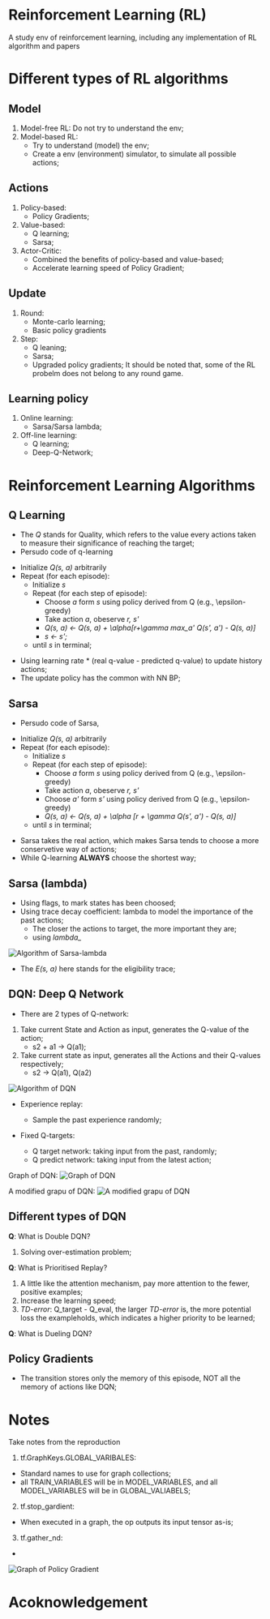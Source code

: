# Reinforcement Learning (RL)
A study env of reinforcement learning, including any implementation of RL algorithm and papers


# Different types of RL algorithms
## Model
1. Model-free RL: Do not try to understand the env;
2. Model-based RL:
    * Try to understand (model) the env;
    * Create a env (environment) simulator, to simulate all possible actions;

## Actions
1. Policy-based: 
    * Policy Gradients;
2. Value-based:
    * Q learning;
    * Sarsa;
3. Actor-Critic:
    * Combined the benefits of policy-based and value-based;
    * Accelerate learning speed of Policy Gradient;

## Update
1. Round:
    * Monte-carlo learning;
    * Basic policy gradients
2. Step:
    * Q leaning;
    * Sarsa;
    * Upgraded policy gradients;
It should be noted that, some of the RL probelm does not belong to any round game.

## Learning policy
1. Online learning:
    * Sarsa/Sarsa lambda;
2. Off-line learning:
    * Q learning;
    * Deep-Q-Network;


# Reinforcement Learning Algorithms
## Q Learning
* The *Q* stands for Quality, which refers to the value every actions taken to measure their significance of reaching the target;
* Persudo code of q-learning
- Initialize *Q(s, a)* arbitrarily  
- Repeat (for each episode):  
    - Initialize *s*  
    - Repeat (for each step of episode):  
        - Choose *a* form *s* using policy derived from Q (e.g., \epsilon-greedy)  
        - Take action *a*, obeserve *r, s'*  
        - *Q(s, a) <- Q(s, a) + \alpha\[r+\gamma max_a' Q(s', a') - Q(s, a)\]*  
        - *s <- s';*  
    - until *s* in terminal;   


* Using learning rate * (real q-value - predicted q-value) to update history actions;  
* The update policy has the common with NN BP;


## Sarsa
* Persudo code of Sarsa,   
- Initialize *Q(s, a)* arbitrarily  
- Repeat (for each episode):  
    - Initialize *s*  
    - Repeat (for each step of episode):  
        - Choose *a* form *s* using policy derived from Q (e.g., \epsilon-greedy)  
        - Take action *a*, obeserve *r, s'*  
        - Choose *a'* form *s'* using policy derived from Q (e.g., \epsilon-greedy)  
        - *Q(s, a) <- Q(s, a) + \alpha [r + \gamma Q(s', a') - Q(s, a)]*
    - until *s* in terminal;   


* Sarsa takes the real action, which makes Sarsa tends to choose a more conservetive way of actions;
* While Q-learning **ALWAYS** choose the shortest way;

## Sarsa (lambda)
* Using flags, to mark states has been choosed;
* Using trace decay coefficient: lambda to model the importance of the past actions;
    * The closer the actions to target, the more important they are;
    * using *lambda_*

![Algorithm of Sarsa-lambda](3.Sarsa-lambda/3-1-1.png)
* The *E(s, a)* here stands for the eligibility trace;


## DQN: Deep Q Network
* There are 2 types of Q-network:
1. Take current State and Action as input, generates the Q-value of the action;
    * s2 + a1 -> Q(a1);
2. Take current state as input, generates all the Actions and their Q-values respectively;
    * s2 -> Q(a1), Q(a2)

![Algorithm of DQN](4.DQN/4-1-1.jpg)

* Experience replay:
    * Sample the past experience randomly;

* Fixed Q-targets:
    * Q target network: taking input from the past, randomly;
    * Q predict network: taking input from the latest action;


Graph of DQN:
![Graph of DQN](4.DQN/4-2-1.png)

A modified grapu of DQN:
![A modified grapu of DQN](4.DQN/4-3-2.png)

## Different types of DQN
**Q**: What is Double DQN?
1. Solving over-estimation problem;

**Q**: What is Prioritised Replay?
1. A little like the attention mechanism, pay more attention to the fewer, positive examples;
2. Increase the learning speed;
3. *TD-error*: Q_target - Q_eval, the larger *TD-error* is, the more potential loss the exampleholds, which indicates a higher priority to be learned;

**Q**: What is Dueling DQN?



## Policy Gradients
* The transition stores only the memory of this episode, NOT all the memory of actions like DQN;



# Notes
Take notes from the reproduction
1. tf.GraphKeys.GLOBAL_VARIBALES:
  * Standard names to use for graph collections;
  * all TRAIN_VARIABLES will be in MODEL_VARIABLES, and all MODEL_VARIABLES will be in GLOBAL_VALIABELS;
2. tf.stop_gardient:
  * When executed in a graph, the op outputs its input tensor as-is;
3. tf.gather_nd:
  * 

![Graph of Policy Gradient](5.policy_gradients/5-1-1.png)
# Acoknowledgement




